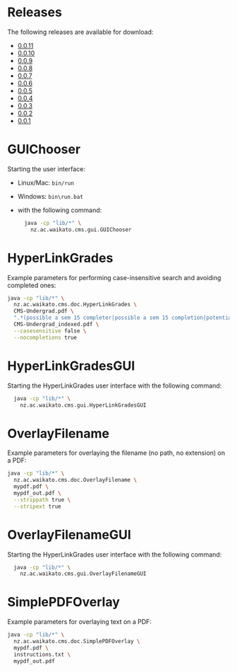 Releases
========

The following releases are available for download:

* [0.0.11](https://github.com/Waikato/fcms-doc-modifier/releases/download/java-0.0.11/fcms-doc-modifier-0.0.11-bin.zip)
* [0.0.10](https://github.com/Waikato/fcms-doc-modifier/releases/download/java-0.0.10/fcms-doc-modifier-0.0.10-bin.zip)
* [0.0.9](https://github.com/Waikato/fcms-doc-modifier/releases/download/java-0.0.9/fcms-doc-modifier-0.0.9-bin.zip)
* [0.0.8](https://github.com/Waikato/fcms-doc-modifier/releases/download/java-0.0.8/fcms-doc-modifier-0.0.8-bin.zip)
* [0.0.7](https://github.com/Waikato/fcms-doc-modifier/releases/download/java-0.0.7/fcms-doc-modifier-0.0.7-bin.zip)
* [0.0.6](https://github.com/Waikato/fcms-doc-modifier/releases/download/java-0.0.6/fcms-doc-modifier-0.0.6-bin.zip)
* [0.0.5](https://github.com/Waikato/fcms-doc-modifier/releases/download/java-0.0.5/fcms-doc-modifier-0.0.5-bin.zip)
* [0.0.4](https://github.com/Waikato/fcms-doc-modifier/releases/download/java-0.0.4/fcms-doc-modifier-0.0.4-bin.zip)
* [0.0.3](https://github.com/Waikato/fcms-doc-modifier/releases/download/java-0.0.3/fcms-doc-modifier-0.0.3-bin.zip)
* [0.0.2](https://github.com/Waikato/fcms-doc-modifier/releases/download/java-0.0.2/fcms-doc-modifier-0.0.2-bin.zip)
* [0.0.1](https://github.com/Waikato/fcms-doc-modifier/releases/download/java-0.0.1/fcms-doc-modifier-0.0.1-bin.zip)


GUIChooser
==========

Starting the user interface:

* Linux/Mac: `bin/run`
* Windows: `bin\run.bat`
* with the following command:

  ```bash
    java -cp "lib/*" \
      nz.ac.waikato.cms.gui.GUIChooser
  ```

HyperLinkGrades
===============

Example parameters for performing case-insensitive search and avoiding completed ones:

```bash
java -cp "lib/*" \
  nz.ac.waikato.cms.doc.HyperLinkGrades \ 
  CMS-Undergrad.pdf \
  ".*(possible a sem 15 completer|possible a sem 15 completion|potential sem a 2015 completion|potential a sem 2015 completion).*" \
  CMS-Undergrad_indexed.pdf \
  --casesensitive false \
  --nocompletions true
```

HyperLinkGradesGUI
==================

Starting the HyperLinkGrades user interface with the following command:

```bash
  java -cp "lib/*" \
    nz.ac.waikato.cms.gui.HyperLinkGradesGUI
```

OverlayFilename
===============

Example parameters for overlaying the filename (no path, no extension) on a PDF:

```bash
java -cp "lib/*" \
  nz.ac.waikato.cms.doc.OverlayFilename \ 
  mypdf.pdf \
  mypdf_out.pdf \
  --strippath true \
  --stripext true
```

OverlayFilenameGUI
==================

Starting the HyperLinkGrades user interface with the following command:

```bash
  java -cp "lib/*" \
    nz.ac.waikato.cms.gui.OverlayFilenameGUI
```

SimplePDFOverlay
================

Example parameters for overlaying text on a PDF:

```bash
java -cp "lib/*" \
  nz.ac.waikato.cms.doc.SimplePDFOverlay \ 
  mypdf.pdf \
  instructions.txt \
  mypdf_out.pdf
```
